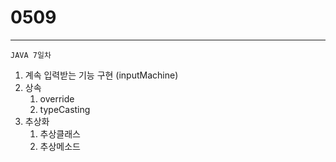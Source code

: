 # 0509

---

```
JAVA 7일차
```

1. 계속 입력받는 기능 구현 (inputMachine)
2. 상속
   1. override
   2. typeCasting
3. 추상화
   1. 추상클래스
   2. 추상메소드